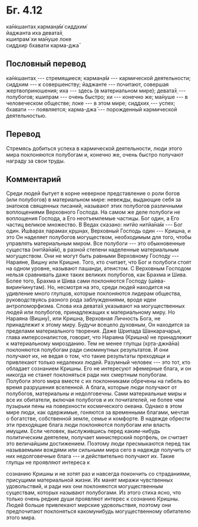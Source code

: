 # Бг. 4.12
ка̄н̇кшантах̣ карман̣а̄м̇ сиддхим̇<br/>
йаджанта иха девата̄х̣<br/>
кшипрам̇ хи ма̄нуше локе<br/>
сиддхир бхавати карма-джа̄
## Пословный перевод

ка̄н̇кшантах̣ --- стремящиеся; карман̣а̄м --- кармической деятельности;
сиддхим --- к совершенству; йаджанте --- почитают, совершая
жертвоприношения; иха --- здесь (в материальном мире); девата̄х̣ ---
полубогов; кшипрам --- очень быстро; хи --- конечно же; ма̄нуше --- в
человеческом обществе; локе --- в этом мире; сиддхих̣ --- успех; бхавати
--- появляется; карма-джа̄ --- порожденный кармической деятельностью.

## Перевод

Стремясь добиться успеха в кармической деятельности, люди этого мира
поклоняются полубогам и, конечно же, очень быстро получают награду за
свои труды.

## Комментарий

Среди людей бытует в корне неверное представление о роли богов (или
полубогов) в материальном мире: невежды, выдающие себя за знатоков
священных писаний, называют этих полубогов различными воплощениями
Верховного Господа. На самом же деле полубоги не воплощения Господа, а
Его неотъемлемые частицы. Бог один, а Его частиц великое множество. В
Ведах сказано: нитйо нитйа̄на̄м --- Бог один. Ӣш́варах̣ парамах̣ кр̣шн̣ах̣.
Верховный Господь один --- Кришна, и это Он наделяет полубогов
могуществом, необходимым для того, чтобы управлять материальным миром.
Все полубоги --- это обыкновенные существа (нитйа̄на̄м), в разной степени
наделенные материальным могуществом. Они не могут быть равными
Верховному Господу --- Нараяне, Вишну или Кришне. Того, кто считает, что
Бог и полубоги стоят на одном уровне, называют пашанди, атеистом. С
Верховным Господом нельзя сравнивать даже таких великих полубогов, как
Брахма и Шива. Более того, Брахма и Шива сами поклоняются Господу
(ш́ива-вирин̃чинутам). Но, несмотря на это, среди людей находится на
удивление много глупцов, которые поклоняются лидерам общества,
руководствуясь разного рода заблуждениями, вроде идеи антропоморфизма.
Слова иха девата̄х̣ указывают на могущественных людей или полубогов,
принадлежащих к материальному миру. Но Нараяна (Вишну), или Кришна,
Верховная Личность Бога, не принадлежит к этому миру. Будучи всецело
духовным, Он находится за пределами материального творения. Даже Шрипада
Шанкарачарья, глава имперсоналистов, говорит, что Нараяна (Кришна) не
принадлежит к материальному мирозданию. Тем не менее глупцы
(хр̣та-джн̃а̄на) поклоняются полубогам ради сиюминутных результатов. И они
получают их, не ведая о том, что такие результаты преходящи и привлекают
только недалеких людей. Разумный человек --- это тот, кто обладает
сознанием Кришны. Его не интересуют эфемерные блага, и он никогда не
станет поклоняться ради них смертным полубогам. Полубоги этого мира
вместе с их поклонниками обречены на гибель во время разрушения
вселенной. А блага, которые люди получают от полубогов, материальны и
недолговечны. Сами материальные миры и все их обитатели, включая
полубогов и их почитателей, не более чем пузырьки пены на поверхности
космического океана. Однако в этом мире люди, как одержимые, гоняются за
временными благами, мечтая о богатстве, собственной земле, семье и
комфорте. В надежде обрести эти преходящие блага люди поклоняются
полубогам или власть имущим. Если человек, выслужившись перед
каким-нибудь политическим деятелем, получает министерский портфель, он
считает это величайшим достижением. Поэтому люди пресмыкаются перед так
называемыми вождями или сильными мира сего в надежде получить от них
недолговечные блага --- и действительно получают их. Такие глупцы не
проявляют интереса к

сознанию Кришны и не хотят раз и навсегда покончить со страданиями,
присущими материальной жизни. Их манят миражи чувственных удовольствий,
и ради них они поклоняются могущественным существам, которых называют
полубогами. Из этого стиха ясно, что только очень редкие души проявляют
интерес к сознанию Кришны. Людей больше привлекают мирские удовольствия,
поэтому они предпочитают поклоняться какомунибудь могущественному
обитателю этого мира.
